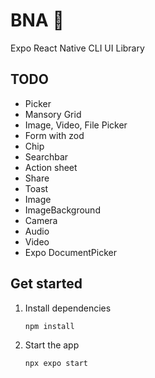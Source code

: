 # BNA 👋

Expo React Native CLI UI Library

## TODO

- Picker
- Mansory Grid
- Image, Video, File Picker
- Form with zod
- Chip
- Searchbar
- Action sheet
- Share
- Toast
- Image
- ImageBackground
- Camera
- Audio
- Video
- Expo DocumentPicker

## Get started

1. Install dependencies

   ```bash
   npm install
   ```

2. Start the app

   ```bash
   npx expo start
   ```

